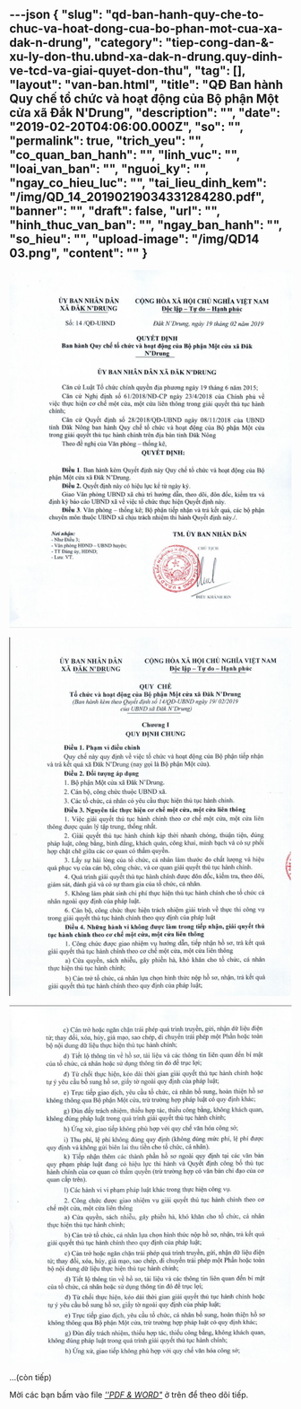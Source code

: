 ---json
{
    "slug": "qd-ban-hanh-quy-che-to-chuc-va-hoat-dong-cua-bo-phan-mot-cua-xa-dak-n-drung",
    "category": "tiep-cong-dan-&-xu-ly-don-thu.ubnd-xa-dak-n-drung.quy-dinh-ve-tcd-va-giai-quyet-don-thu",
    "tag": [],
    "layout": "van-ban.html",
    "title": "QĐ Ban hành Quy chế tổ chức và hoạt động của Bộ phận Một cửa xã Đắk N'Drung",
    "description": "",
    "date": "2019-02-20T04:06:00.000Z",
    "so": "",
    "permalink": true,
    "trich_yeu": "",
    "co_quan_ban_hanh": "",
    "linh_vuc": "",
    "loai_van_ban": "",
    "nguoi_ky": "",
    "ngay_co_hieu_luc": "",
    "tai_lieu_dinh_kem": "/img/QD_14_20190219034331284280.pdf",
    "banner": "",
    "draft": false,
    "url": "",
    "hinh_thuc_van_ban": "",
    "ngay_ban_hanh": "",
    "so_hieu": "",
    "upload-image": "/img/QD14 03.png",
    "__content__": ""
}
---
<p><img alt="" src="/img/QD14 01.png" /></p>

<p><img alt="" src="/img/QD14 02.png" /></p>

<p><img alt="" src="/img/QD14 03.png" /></p>

<p>&hellip;(c&ograve;n tiếp)</p>

<p>Mời c&aacute;c bạn&nbsp;bấm v&agrave;o file&nbsp;<u><em>&#39;&#39;PDF &amp; WORD&quot;</em></u>&nbsp;ở tr&ecirc;n để theo d&otilde;i tiếp.</p>
